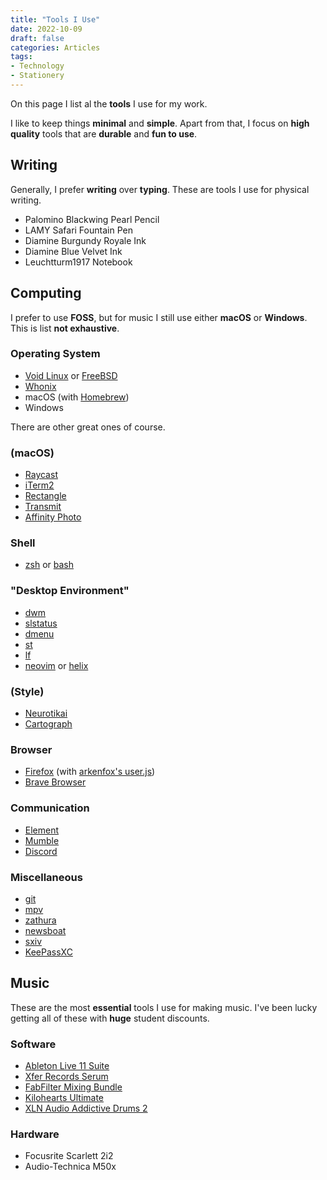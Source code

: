 ```yaml
---
title: "Tools I Use"
date: 2022-10-09
draft: false
categories: Articles
tags:
- Technology
- Stationery
---
```


On this page I list al the **tools** I use for my work.

I like to keep things **minimal** and **simple**.
Apart from that, I focus on **high quality** tools that are **durable** and **fun to use**.

## Writing

Generally, I prefer **writing** over **typing**.
These are tools I use for physical writing.

- Palomino Blackwing Pearl Pencil
- LAMY Safari Fountain Pen
- Diamine Burgundy Royale Ink
- Diamine Blue Velvet Ink
- Leuchtturm1917 Notebook

## Computing

I prefer to use **FOSS**, but for music I still use either **macOS** or **Windows**.
This is list **not exhaustive**.

### Operating System

- [Void Linux](https://voidlinux.org/) or [FreeBSD](https://www.freebsd.org/)
- [Whonix](https://www.whonix.org/)
- macOS (with [Homebrew](https://brew.sh/))
- Windows

There are other great ones of course.

### (macOS)

- [Raycast](https://www.raycast.com/)
- [iTerm2](https://iterm2.com/)
- [Rectangle](https://rectangleapp.com/)
- [Transmit](https://panic.com/transmit/)
- [Affinity Photo](https://affinity.serif.com/en-us/photo/)

### Shell

- [zsh](https://www.zsh.org/) or [bash](https://www.gnu.org/software/bash/)

### "Desktop Environment"

- [dwm](https://dwm.suckless.org/)
- [slstatus](https://tools.suckless.org/slstatus/)
- [dmenu](https://tools.suckless.org/dmenu/)
- [st](https://st.suckless.org/)
- [lf](https://github.com/gokcehan/lf)
- [neovim](https://neovim.io/) or [helix](https://helix-editor.com/)

### (Style)

- [Neurotikai](https://github.com/stanhoenson/neurotikai)
- [Cartograph](https://connary.com/cartograph.html)

### Browser

- [Firefox](https://www.mozilla.org/en-US/firefox/new/) (with [arkenfox's user.js](https://github.com/arkenfox/user.js/))
- [Brave Browser](https://brave.com/)

### Communication

- [Element](https://element.io/)
- [Mumble](https://www.mumble.info/)
- [Discord](https://discord.com/)

### Miscellaneous

- [git](https://git-scm.com/)
- [mpv](https://mpv.io/)
- [zathura](https://pwmt.org/projects/zathura/index.html)
- [newsboat](https://newsboat.org/)
- [sxiv](https://github.com/muennich/sxiv)
- [KeePassXC](https://keepassxc.org/)

## Music

These are the most **essential** tools I use for making music.
I've been lucky getting all of these with **huge** student discounts.

### Software

- [Ableton Live 11 Suite](https://www.ableton.com/en/live/)
- [Xfer Records Serum](https://xferrecords.com/products/serum/)
- [FabFilter Mixing Bundle](https://www.fabfilter.com/shop/mixing-bundle)
- [Kilohearts Ultimate](https://kilohearts.com/products/kilohearts_ultimate)
- [XLN Audio Addictive Drums 2](https://www.xlnaudio.com/products/addictive_drums_2)

### Hardware

- Focusrite Scarlett 2i2
- Audio-Technica M50x
